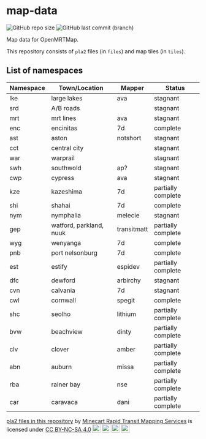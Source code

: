 # map-data
![GitHub repo size](https://img.shields.io/github/repo-size/MRT-Map/map-data)
![GitHub last commit (branch)](https://img.shields.io/github/last-commit/mrt-map/map-data?label=last%20update)

Map data for OpenMRTMap.

This repository consists of `pla2` files (in `files`) and map tiles (in `tiles`).

## List of namespaces
| Namespace | Town/Location | Mapper | Status |
| - | - | - | - |
| lke | large lakes | ava | stagnant |
| srd | A/B roads |  | stagnant |
| mrt | mrt lines | ava | stagnant |
| enc | encinitas | 7d | complete |
| ast | aston | notshort | stagnant |
| cct | central city |  | stagnant |
| war | warprail |  | stagnant |
| swh | southwold | ap? | stagnant |
| cwp | cypress | ava | stagnant |
| kze | kazeshima | 7d | partially complete |
| shi | shahai | 7d | complete |
| nym | nymphalia | melecie | stagnant |
| gep | watford, parkland, nuuk | transitmatt | partially complete |
| wyg | wenyanga | 7d | complete |
| pnb | port nelsonburg | 7d | complete |
| est | estify | espidev | partially complete |
| dfc | dewford | arbirchy | stagnant |
| cvn | calvania | 7d | stagnant |
| cwl | cornwall | spegit | complete |
| shc | seolho | lithium | partially complete |
| bvw | beachview | dinty | partially complete |
| clv | clover | amber | partially complete |
| abn | auburn | missa | partially complete |
| rba | rainer bay | nse | partially complete |
| car | caravaca | dani | partially complete |

<p xmlns:cc="http://creativecommons.org/ns#" xmlns:dct="http://purl.org/dc/terms/"><a property="dct:title" rel="cc:attributionURL" href="https://github.com/mrt-map/map-data">pla2 files in this repository</a> by <a rel="cc:attributionURL dct:creator" property="cc:attributionName" href="https://github.com/mrt-map">Minecart Rapid Transit Mapping Services</a> is licensed under <a href="http://creativecommons.org/licenses/by-nc-sa/4.0/?ref=chooser-v1" target="_blank" rel="license noopener noreferrer" style="display:inline-block;">CC BY-NC-SA 4.0<img style="height:22px!important;margin-left:3px;vertical-align:text-bottom;" src="https://mirrors.creativecommons.org/presskit/icons/cc.svg?ref=chooser-v1"><img style="height:22px!important;margin-left:3px;vertical-align:text-bottom;" src="https://mirrors.creativecommons.org/presskit/icons/by.svg?ref=chooser-v1"><img style="height:22px!important;margin-left:3px;vertical-align:text-bottom;" src="https://mirrors.creativecommons.org/presskit/icons/nc.svg?ref=chooser-v1"><img style="height:22px!important;margin-left:3px;vertical-align:text-bottom;" src="https://mirrors.creativecommons.org/presskit/icons/sa.svg?ref=chooser-v1"></a></p>
